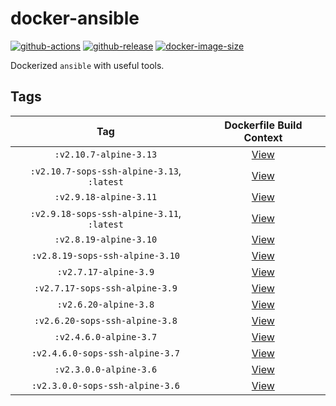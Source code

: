 # docker-ansible

[![github-actions](https://github.com/theohbrothers/docker-ansible/workflows/ci-master-pr/badge.svg)](https://github.com/theohbrothers/docker-ansible/actions)
[![github-release](https://img.shields.io/github/v/release/theohbrothers/docker-ansible?style=flat-square)](https://github.com/theohbrothers/docker-ansible/releases/)
[![docker-image-size](https://img.shields.io/docker/image-size/theohbrothers/docker-ansible/latest)](https://hub.docker.com/r/theohbrothers/docker-ansible)

Dockerized `ansible` with useful tools.

## Tags

| Tag | Dockerfile Build Context |
|:-------:|:---------:|
| `:v2.10.7-alpine-3.13` | [View](variants/v2.10.7-alpine-3.13 ) |
| `:v2.10.7-sops-ssh-alpine-3.13`, `:latest` | [View](variants/v2.10.7-sops-ssh-alpine-3.13 ) |
| `:v2.9.18-alpine-3.11` | [View](variants/v2.9.18-alpine-3.11 ) |
| `:v2.9.18-sops-ssh-alpine-3.11`, `:latest` | [View](variants/v2.9.18-sops-ssh-alpine-3.11 ) |
| `:v2.8.19-alpine-3.10` | [View](variants/v2.8.19-alpine-3.10 ) |
| `:v2.8.19-sops-ssh-alpine-3.10` | [View](variants/v2.8.19-sops-ssh-alpine-3.10 ) |
| `:v2.7.17-alpine-3.9` | [View](variants/v2.7.17-alpine-3.9 ) |
| `:v2.7.17-sops-ssh-alpine-3.9` | [View](variants/v2.7.17-sops-ssh-alpine-3.9 ) |
| `:v2.6.20-alpine-3.8` | [View](variants/v2.6.20-alpine-3.8 ) |
| `:v2.6.20-sops-ssh-alpine-3.8` | [View](variants/v2.6.20-sops-ssh-alpine-3.8 ) |
| `:v2.4.6.0-alpine-3.7` | [View](variants/v2.4.6.0-alpine-3.7 ) |
| `:v2.4.6.0-sops-ssh-alpine-3.7` | [View](variants/v2.4.6.0-sops-ssh-alpine-3.7 ) |
| `:v2.3.0.0-alpine-3.6` | [View](variants/v2.3.0.0-alpine-3.6 ) |
| `:v2.3.0.0-sops-ssh-alpine-3.6` | [View](variants/v2.3.0.0-sops-ssh-alpine-3.6 ) |
